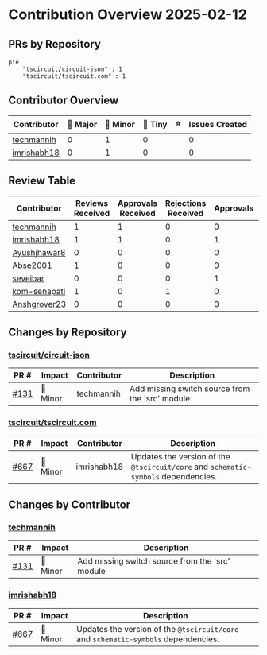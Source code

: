 # Contribution Overview 2025-02-12

## PRs by Repository

```mermaid
pie
    "tscircuit/circuit-json" : 1
    "tscircuit/tscircuit.com" : 1
```

## Contributor Overview

| Contributor | 🐳 Major | 🐙 Minor | 🐌 Tiny | ⭐ | Issues Created |
|-------------|---------|---------|---------|-----|----------------|
| [techmannih](#techmannih) | 0 | 1 | 0 |  | 0 |
| [imrishabh18](#imrishabh18) | 0 | 1 | 0 |  | 0 |

## Review Table

[reviews-received-hover]: ## "Number of reviews received for PRs for this contributor"
[approvals-received-hover]: ## "Number of approvals received for PRs this contributor authored"
[rejections-received-hover]: ## "Number of rejections received for PRs this contributor authored"
[prs-opened-hover]: ## "Number of PRs opened by this contributor"
[issues-created-hover]: ## "Number of issues created by this contributor"
[bountied-issues-hover]: ## "Number of issues this contributor created with a bounty"
[bountied-issue-$-hover]: ## "Total bounty amount placed on issues authored by this contributor"

| Contributor | Reviews Received | Approvals Received | Rejections Received | Approvals | Rejections | PRs Opened | PRs Merged | Issues Created | Bountied Issues | Bountied Issue $ |
|---|---|---|---|---|---|---|---|---|---|---|
| [techmannih](#techmannih) | 1 | 1 | 0 | 0 | 0 | 1 | 1 | 0 | 0 | 0 |
| [imrishabh18](#imrishabh18) | 1 | 1 | 0 | 1 | 0 | 1 | 1 | 0 | 0 | 0 |
| [Ayushjhawar8](#Ayushjhawar8) | 0 | 0 | 0 | 0 | 0 | 1 | 0 | 0 | 0 | 0 |
| [Abse2001](#Abse2001) | 1 | 0 | 0 | 0 | 0 | 1 | 0 | 0 | 0 | 0 |
| [seveibar](#seveibar) | 0 | 0 | 0 | 1 | 0 | 0 | 0 | 1 | 1 | 40 |
| [kom-senapati](#kom-senapati) | 1 | 0 | 1 | 0 | 0 | 1 | 0 | 1 | 0 | 0 |
| [Anshgrover23](#Anshgrover23) | 0 | 0 | 0 | 0 | 1 | 0 | 0 | 0 | 0 | 0 |

## Changes by Repository

### [tscircuit/circuit-json](https://github.com/tscircuit/circuit-json)

| PR # | Impact | Contributor | Description |
|------|--------|-------------|-------------|
| [#131](https://github.com/tscircuit/circuit-json/pull/131) | 🐙 Minor | techmannih | Add missing switch source from the 'src' module |

### [tscircuit/tscircuit.com](https://github.com/tscircuit/tscircuit.com)

| PR # | Impact | Contributor | Description |
|------|--------|-------------|-------------|
| [#667](https://github.com/tscircuit/tscircuit.com/pull/667) | 🐙 Minor | imrishabh18 | Updates the version of the `@tscircuit/core` and `schematic-symbols` dependencies. |

## Changes by Contributor

### [techmannih](https://github.com/techmannih)

| PR # | Impact | Description |
|------|--------|-------------|
| [#131](https://github.com/tscircuit/circuit-json/pull/131) | 🐙 Minor | Add missing switch source from the 'src' module |

### [imrishabh18](https://github.com/imrishabh18)

| PR # | Impact | Description |
|------|--------|-------------|
| [#667](https://github.com/tscircuit/tscircuit.com/pull/667) | 🐙 Minor | Updates the version of the `@tscircuit/core` and `schematic-symbols` dependencies. |

